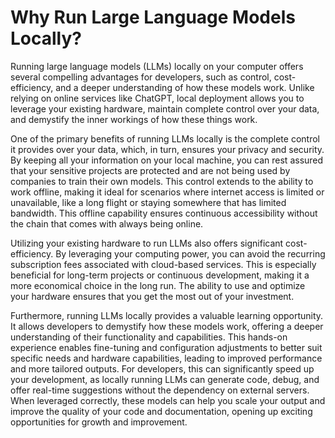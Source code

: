 # Why Run Large Language Models Locally?

Running large language models (LLMs) locally on your computer offers several compelling advantages for developers, such as control, cost-efficiency, and a deeper understanding of how these models work. Unlike relying on online services like ChatGPT, local deployment allows you to leverage your existing hardware, maintain complete control over your data, and demystify the inner workings of how these things work.

One of the primary benefits of running LLMs locally is the complete control it provides over your data, which, in turn, ensures your privacy and security. By keeping all your information on your local machine, you can rest assured that your sensitive projects are protected and are not being used by companies to train their own models. This control extends to the ability to work offline, making it ideal for scenarios where internet access is limited or unavailable, like a long flight or staying somewhere that has limited bandwidth. This offline capability ensures continuous accessibility without the chain that comes with always being online.

Utilizing your existing hardware to run LLMs also offers significant cost-efficiency. By leveraging your computing power, you can avoid the recurring subscription fees associated with cloud-based services. This is especially beneficial for long-term projects or continuous development, making it a more economical choice in the long run. The ability to use and optimize your hardware ensures that you get the most out of your investment.

Furthermore, running LLMs locally provides a valuable learning opportunity. It allows developers to demystify how these models work, offering a deeper understanding of their functionality and capabilities. This hands-on experience enables fine-tuning and configuration adjustments to better suit specific needs and hardware capabilities, leading to improved performance and more tailored outputs. For developers, this can significantly speed up your development, as locally running LLMs can generate code, debug, and offer real-time suggestions without the dependency on external servers. When leveraged correctly, these models can help you scale your output and improve the quality of your code and documentation, opening up exciting opportunities for growth and improvement.
